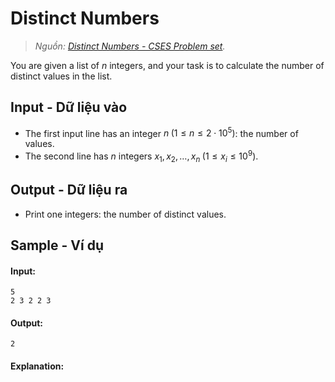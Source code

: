
# Distinct Numbers

> *Nguồn: [Distinct Numbers - CSES Problem set](https://cses.fi/problemset/task/1621).*

You are given a list of $n$ integers, and your task is to calculate the number of distinct values in the list.

## Input - Dữ liệu vào

- The first input line has an integer $n \; (1 \le n \le 2 \cdot 10^5)$: the number of values.
- The second line has $n$ integers $x_1, x_2, \ldots,x_n \; (1 \le x_i \le 10^9)$.

## Output - Dữ liệu ra

- Print one integers: the number of distinct values.

## Sample - Ví dụ

#### Input:

```
5
2 3 2 2 3
```

#### Output:

```
2
```

#### Explanation:

